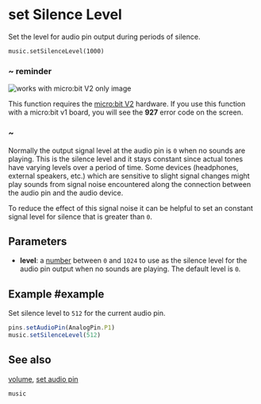 # set Silence Level

Set the level for audio pin output during periods of silence.

```sig
music.setSilenceLevel(1000)
```

### ~ reminder

![works with micro:bit V2 only image](/static/v2/v2-only.png)

This function requires the [micro:bit V2](/device/v2) hardware. If you use this function with a micro:bit v1 board, you will see the **927** error code on the screen.

### ~

Normally the output signal level at the audio pin is `0` when no sounds are playing. This is the silence level and it stays constant since actual tones have varying levels over a period of time. Some devices (headphones, external speakers, etc.) which are sensitive to slight signal changes might play sounds from signal noise encountered along the connection between the audio pin and the audio device. 

To reduce the effect of this signal noise it can be helpful to set an constant signal level for silence that is greater than `0`.

## Parameters

* **level**: a [number](/types/number) between `0` and `1024` to use as the silence level for the audio pin output when no sounds are playing. The default level is `0`.

## Example #example

Set silence level to `512` for the current audio pin.

```typescript
pins.setAudioPin(AnalogPin.P1)
music.setSilenceLevel(512)
```

## See also

[volume](/reference/music/volume), [set audio pin](/reference/pins/set-audio-pin)

```package
music
```
